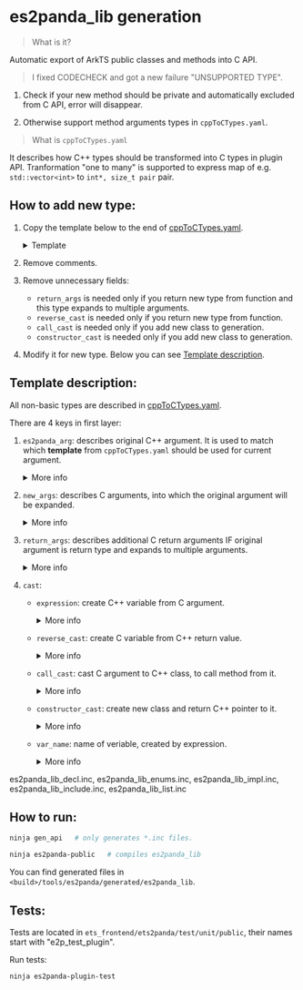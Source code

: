 # es2panda_lib generation

> What is it?

Automatic export of ArkTS public classes and methods into C API.

> I fixed CODECHECK and got a new failure "UNSUPPORTED TYPE".

1) Check if your new method should be private and automatically excluded from C API, error will disappear.

2) Otherwise support method arguments types in `cppToCTypes.yaml`.

> What is `cppToCTypes.yaml`

It describes how C++ types should be transformed into C types in plugin API.
Tranformation "one to many" is supported to express map of e.g. `std::vector<int>` to `int*, size_t pair` pair.

## How to add new type:

1) Copy the template below to the end of [cppToCTypes.yaml](./cppToCTypes.yaml).

    <details><summary>Template</summary>

    ```yaml
      # Describes C++ original argument.
      - es2panda_arg:
          name: '|arg_name|'
          type:
            name: 'FunctionSignature'
            namespace: 'ir' # optional
          min_ptr_depth: 1  # optional
          max_ptr_depth: 1  # optional

      # Describes C arguments, into which the original argument will be expanded.
        new_args:
        - type:
            name: "es2panda_FunctionSignature"
            ptr_depth: '|es2panda_arg.type.ptr_depth_int|'
          name: '|arg_name|'
          namespace: "ir::"

      # Describes additional C return arguments IF original argument is return type and expands to multiple arguments.
        return_args:
        - type:
            name: size_t
            ptr_depth: 1
          name: '|arg_name|Len'

        cast:
          # Create C++ variable from C argument.
            expression: >-
              auto |es2panda_arg.type.ptr_depth||arg_name|E2p =
              reinterpret_cast<ir::FunctionSignature |es2panda_arg.type.ptr_depth|>(|arg_name|);

          # Create C variable from C++ return value.
            reverse_cast:
              start: >-
                reinterpret_cast<?const? es2panda_FunctionSignature |es2panda_arg.type.ptr_depth|>

          # Cast C argument to C++ class, to call method from it.
            call_cast:
              call_var: 'es2panda_FunctionSignature *ast'
              start: >-
                (reinterpret_cast<?const? ir::FunctionSignature *>(ast))->

          # Create new class and return C++ pointer to it.
            constructor_cast:
              start: >-
                ctxAllocator->New<ir::FunctionSignature>(
              end: )

          # Name of veriable, created by expression.
            var_name: '|arg_name|E2p'
    ```

    </details>

2) Remove comments.
3) Remove unnecessary fields:
    - `return_args` is needed only if you return new type from function and this type expands to multiple arguments.
    - `reverse_cast` is needed only if you return new type from function.
    - `call_cast` is needed only if you add new class to generation.
    - `constructor_cast` is needed only if you add new class to generation.
4) Modify it for new type. Below you can see [Template description](#template-description).

## Template description:
All non-basic types are described in [cppToCTypes.yaml](./cppToCTypes.yaml).  

There are 4 keys in first layer:
1) `es2panda_arg`: describes original C++ argument. It is used to match which **template** from `cppToCTypes.yaml` should be used for current argument.  

    <details><summary>More info</summary>

    FunctionSignature in `cppToCTypes.yaml`:
    ```yaml
    es2panda_arg:
        name: '|arg_name|'
        type:
            name: 'FunctionSignature'
            namespace: 'ir'
        min_ptr_depth: 1
    ```

    ### Generator finds match if:
    ```
    original_argument['type']['name']      == es2panda_arg['type']['name'] &&
    original_argument['type']['namespace'] == es2panda_arg['type']['namespace'] &&
    original_argument['type']['ptr_depth'] >= es2panda_arg['min_ptr_depth'] &&
    original_argument['type']['ptr_depth'] <= es2panda_arg['max_ptr_depth']
    ```
    If any of the fields are missing, the generator will skip the corresponding check (except for the type::name field).  

    ### What is `|arg_name|`:
    It is placeholder. After matching **template**, generator stores placeholder values:
    ```ruby
    # Generator finds placeholder |arg_name| in es2panda_arg['name']
    # It stores the same value from original_argument:
    |arg_name| = original_argument['type']
    ```

    You can utilize this placeholder in various contexts, and it will be substituted with the saved value.

    ### Addressing other fields not outlined in the **template**:
    Following the alignment of the **template** and retention of placeholder values, es2panda_arg is supplanted by original_argument. Hence, other attributes are preserved.

    ### Clarification on ptr_depth and ref_depth:

    `ptr_depth` is number of `*` in argument.  
    `ref_depth` is number of `&` in argument.  

    #### Why is it needed:
    `min_ptr_depth` and `max_ptr_depth` are needed to separate 0 and 1+ ptr-cases, because the es2panda API stores pointers to empty structures and is not able to provide an instance of the class, only a pointer to it (except for primitive C types).  
    For example:  
        `AstNode` -> `es2panda_AstNode *`  
        `AstNode *` -> `es2panda_AstNode *`  
        `AstNode **` -> `es2panda_AstNode **`  
    Where es2panda_AstNode is pointer to empty structure in es2panda API.

    ---
    </details>

2) `new_args`: describes C arguments, into which the original argument will be expanded.

    <details><summary>More info</summary>

    FunctionSignature in `cppToCTypes.yaml`:
    ```yaml
    new_args:
        - type:
            name: "es2panda_FunctionSignature"
            ptr_depth: 1
        name: '|arg_name|'
        namespace: "ir::"
    ```

    Describes argument for C-API:
    ```c++
    // original C++ argument:
    ir::FunctionSignature *MyVarName

    // new C argument:
    es2panda_FunctionSignature *MyVarName
    ```

    **Note:** please manually write namespace in the format like `ir::` (with `::`).

    ---
    </details>

3) `return_args`: describes additional C return arguments IF original argument is return type and expands to multiple arguments.

    <details><summary>More info</summary>

    FunctionSignature in `cppToCTypes.yaml`:
    ```yaml
    - name: '|arg_name|Len'
      type:
        name: size_t
        ptr_depth: 1
    ```

    ### When it is needed:
    If `original_argument` expands to **several argument** and if it is **return type** additional arguments should appear, through which the necessary values will be returned.  
    For example:
    ```c++
    // Example: ArenaVector<int> -> int *, size_t *

    // C++ function
    ArenaVector<int> Foo();

    // C-API function
    int *FooInAPI(size_t *arenaVectorLen /* return argument appeared */)
    ```

    ---
    </details>

4) `cast`:
    - `expression`: create C++ variable from C argument.

        <details><summary>More info</summary>

        FunctionSignature in `cppToCTypes.yaml`:
        ```yaml
        expression: >-
            auto |es2panda_arg.type.ptr_depth||arg_name|E2p =
            reinterpret_cast<ir::FunctionSignature |es2panda_arg.type.ptr_depth|>(|arg_name|);
        ```

        Result:
        ```c++
        // C++ function
        void Foo(FunctionSignature *myArgument);

        // C-API function
        void FooInAPI(es2panda_FunctionSignature *myArgument) {
            auto *myArgumentE2p = reinterpret_cast<ir::FunctionSignature *>(myArgument);
            // ... other code
        }
        ```

        ### Note:
        You can see clever placeholder `|es2panda_arg.type.ptr_depth|`. It allows to get value from `es2panda_arg['type']['ptr_depth']`.  
        If `es2panda_arg['type']['ptr_depth'] = 2`, then `|es2panda_arg.type.ptr_depth|` will be raplaced with `**` and `|es2panda_arg.type.ptr_depth_int|` will be replaced with `2`.

        ---
        </details>

    - `reverse_cast`: create C variable from C++ return value.

        <details><summary>More info</summary>

        FunctionSignature in `cppToCTypes.yaml`:
        ```yaml
        reverse_cast:
            start: >-
                reinterpret_cast<?const? es2panda_FunctionSignature |es2panda_arg.type.ptr_depth|>
        ```

        Result:
        ```c++
        // C++ function
        FunctionSignature *Foo();

        // C-API function
        es2panda_FunctionSignature *FooInAPI() {
            // auto res = reverse_cast['start']( Foo() )reverse_cast['end']
            auto res = reinterpret_cast<es2panda_FunctionSignature *>(Foo());
            return res;
        }
        ```

        ### Note:
        You can see `?const?`, it will be replaced with `const` if the type is const, and will be deleted otherwise.

        ---
        </details>

    - `call_cast`: cast C argument to C++ class, to call method from it.

        <details><summary>More info</summary>

        FunctionSignature in `cppToCTypes.yaml`:
        ```yaml
        call_cast:
            call_var: 'es2panda_FunctionSignature *ast'
            start: >-
                (reinterpret_cast<?const? ir::FunctionSignature *>(ast))->
        ```

        Result:
        ```c++
        // C++ method
        class FunctionSignature {
            void Foo();
        }

        // C-API function
        void FooInAPI(es2panda_FunctionSignature *ast /* call_var appeared */) {
            // call_cast['start']Foo();
            (reinterpret_cast<ir::FunctionSignature *>(ast))->Foo();
        }

        ```

        `call_var`: additional C argument - class pointer, to call method from.

        ### Note:
        You can see `?const?`, it will be replaced with `const` if the type is const, and will be deleted otherwise.

        ---
        </details>


    - `constructor_cast`: create new class and return C++ pointer to it.

        <details><summary>More info</summary>

        FunctionSignature in `cppToCTypes.yaml`:
        ```yaml
        constructor_cast:
            start: >-
                ctxAllocator->New<ir::FunctionSignature>(
            end: )
        ```

        Result:
        ```c++
        // C++ constructor
        class FunctionSignature {
            FunctionSignature(int arg1, int arg2);
        }

        // C-API function
        es2panda_FunctionSignature FunctionSignatureInAPI(int arg1, int arg2) {
            // return reverse_cast['start']( constructor_cast['start'] <ARGUMENTS> constructor_cast['end'] )reverse_cast['end']
            return reinterpret_cast<es2panda_FunctionSignature *>(/* constructor cast -> */ ctxAllocator->New<ir::FunctionSignature>(arg1, arg2));
        }
        ```

        ### Note:
        Using only in constructors. Constructor cast is wrapped by reverse cast.

        ---
        </details>

    - `var_name`: name of veriable, created by expression.

        <details><summary>More info</summary>

        FunctionSignature in `cppToCTypes.yaml`:
        ```yaml
        var_name: '|arg_name|E2p'
        ```

        Result:
        ```c++
        // C++ function
        void Foo(FunctionSignature *myArgument);

        // C-API function
        void FooInAPI(es2panda_FunctionSignature *myArgument) {
            // expression:
            auto *myArgumentE2p = reinterpret_cast<ir::FunctionSignature *>(myArgument);

            // ... other code

            // calling C++ function, using new variable with name 'var_name'
            Foo(myArgumentE2p /* var_name */);
        }
        ```

        ---
        </details>


es2panda_lib_decl.inc, es2panda_lib_enums.inc, es2panda_lib_impl.inc, es2panda_lib_include.inc, es2panda_lib_list.inc

## How to run:
```bash
ninja gen_api   # only generates *.inc files.

ninja es2panda-public   # compiles es2panda_lib
```

You can find generated files in `<build>/tools/es2panda/generated/es2panda_lib`.

## Tests:
Tests are located in `ets_frontend/ets2panda/test/unit/public`, their names start with "e2p_test_plugin".

Run tests:
```bash
ninja es2panda-plugin-test
```
